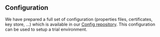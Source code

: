 ## Configuration
We have prepared a full set of configuration (properties files, certificates, key store, ...) which is available in our [Config repository](https://github.com/OSGP/Config). This configuration can be used to setup a trial environment.
